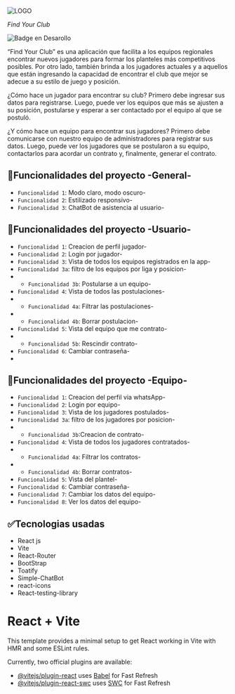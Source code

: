 
![LOGO](https://github.com/tony040304/FindYourClub/assets/103198538/cd277a5e-9026-4ea6-b899-24a96c9018f8)

<em> Find Your Club </em>

 ![Badge en Desarollo](https://img.shields.io/badge/STATUS-EN%20DESAROLLO-green)

“Find Your Club” es una aplicación que facilita a los equipos regionales encontrar nuevos jugadores para formar los planteles más competitivos posibles. Por otro lado, también brinda a los jugadores actuales y a aquellos que están ingresando la capacidad de encontrar el club que mejor se adecue a su estilo de juego y posición.

¿Cómo hace un jugador para encontrar su club? Primero debe ingresar sus datos para registrarse. Luego, puede ver los equipos que más se ajusten a su posición, postularse y esperar a ser contactado por el equipo al que se postuló.

¿Y cómo hace un equipo para encontrar sus jugadores? Primero debe comunicarse con nuestro equipo de administradores para registrar sus datos. Luego, puede ver los jugadores que se postularon a su equipo, contactarlos para acordar un contrato y, finalmente, generar el contrato.

## :hammer:Funcionalidades del proyecto -General-
- `Funcionalidad 1`: Modo claro, modo oscuro-
-  `Funcionalidad 2`: Estilizado responsivo-
-  `Funcionalidad 3`: ChatBot de asistencia al usuario-

## :hammer:Funcionalidades del proyecto -Usuario-
- `Funcionalidad 1`: Creacion de perfil jugador-
-  `Funcionalidad 2`: Login por jugador-
-   `Funcionalidad 3`: Vista de todos los equipos registrados en la app-
-    `Funcionalidad 3a`: filtro de los equipos por liga y posicion-
-  -   `Funcionalidad 3b`: Postularse a un equipo-
-    `Funcionalidad 4`: Vista de todos las postulaciones-
- -   `Funcionalidad 4a`: Filtrar las postulaciones-
-    - `Funcionalidad 4b`: Borrar postulacion-
-    `Funcionalidad 5`: Vista del equipo que me contrato-
-    - `Funcionalidad 5b`: Rescindir  contrato-
-    `Funcionalidad 6`: Cambiar contraseña-
-    
## :hammer:Funcionalidades del proyecto -Equipo-
- `Funcionalidad 1`: Creacion del perfil via whatsApp-
-  `Funcionalidad 2`: Login por equipo-
-   `Funcionalidad 3`: Vista de los jugadores postulados-
-    `Funcionalidad 3a`: filtro de los jugadores por posicion-
-  -   `Funcionalidad 3b`:Creacion de contrato-
-    `Funcionalidad 4`: Vista de todos los jugadores contratados-
- -   `Funcionalidad 4a`: Filtrar los contratos-
-    - `Funcionalidad 4b`: Borrar contratos-
-    `Funcionalidad 5`: Vista del plantel-
-    `Funcionalidad 6`: Cambiar contraseña-
-    `Funcionalidad 7`: Cambiar los datos del equipo-
-    `Funcionalidad 8`: Ver los datos del equipo-

## :white_check_mark:Tecnologias usadas
- React js
- Vite
- React-Router
- BootStrap
- Toatify
- Simple-ChatBot
- react-icons
- React-testing-library


# React + Vite

This template provides a minimal setup to get React working in Vite with HMR and some ESLint rules.

Currently, two official plugins are available:

- [@vitejs/plugin-react](https://github.com/vitejs/vite-plugin-react/blob/main/packages/plugin-react/README.md) uses [Babel](https://babeljs.io/) for Fast Refresh
- [@vitejs/plugin-react-swc](https://github.com/vitejs/vite-plugin-react-swc) uses [SWC](https://swc.rs/) for Fast Refresh

